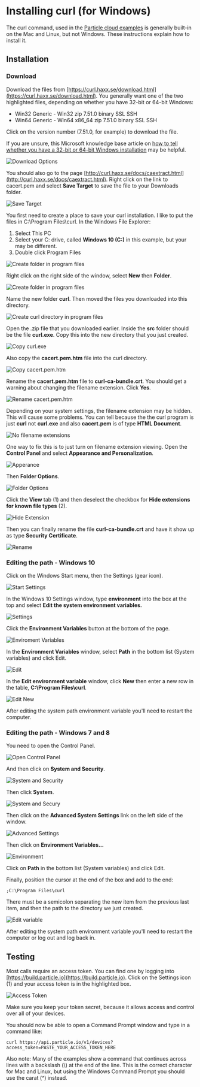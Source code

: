 # Installing curl (for Windows)

The curl command, used in the [Particle cloud examples](https://docs.particle.io/reference/api/) is generally built-in on the Mac and Linux, but not Windows. These instructions explain how to install it.


## Installation

### Download

Download the files from [https://curl.haxx.se/download.html](https://curl.haxx.se/download.html). You generally want one of the two highlighted files, depending on whether you have 32-bit or 64-bit Windows:

- Win32 Generic - Win32 zip 7.51.0 binary SSL SSH
- Win64 Generic - Win64 x86_64 zip 7.51.0 binary SSL SSH

Click on the version number (7.51.0, for example) to download the file.

If you are unsure, this Microsoft knowledge base article on [how to tell whether you have a 32-bit or 64-bit Windows installation](https://support.microsoft.com/en-us/kb/827218) may be helpful.

![Download Options](images/01download.png)

You should also go to the page [http://curl.haxx.se/docs/caextract.html](http://curl.haxx.se/docs/caextract.html). Right click on the link to cacert.pem and select **Save Target** to save the file to your Downloads folder.

![Save Target](images/02savetarget.png)

You first need to create a place to save your curl installation. I like to put the files in C:\Program Files\curl. In the Windows File Explorer:

1. Select This PC
2. Select your C: drive, called **Windows 10 (C:)** in this example, but your may be different.
3. Double click Program Files

![Create folder in program files](images/10programfiles.png)

Right click on the right side of the window, select **New** then **Folder**.

![Create folder in program files](images/11newfolder.png)

Name the new folder **curl**. Then moved the files you downloaded into this directory. 

![Create curl directory in program files](images/03curldir.png)

Open the .zip file that you downloaded earlier. Inside the **src** folder should be the file **curl.exe**. Copy this into the new directory that you just created.

![Copy curl.exe](images/04copy.png)

Also copy the **cacert.pem.htm** file into the curl directory.

![Copy cacert.pem.htm](images/05copy.png)

Rename the **cacert.pem.htm** file to **curl-ca-bundle.crt**. You should get a warning about changing the filename extension. Click **Yes**.

![Rename cacert.pem.htm](images/06rename.png)

Depending on your system settings, the filename extension may be hidden. This will cause some problems. You can tell because the the curl program is just **curl** not **curl.exe** and also **cacert.pem** is of type **HTML Document**.

![No filename extensions](images/07noextension.png)

One way to fix this is to just turn on filename extension viewing. Open the **Control Panel** and select **Appearance and Personalization**.

![Apperance](images/08appearance.png)

Then **Folder Options**.

![Folder Options](images/09folderoptions.png)

Click the **View** tab (1) and then deselect the checkbox for **Hide extensions for known file types** (2).

![Hide Extension](images/10hideext.png)

Then you can finally rename the file **curl-ca-bundle.crt** and have it show up as type **Security Certificate**.

![Rename](images/12rename.png)


### Editing the path - Windows 10

Click on the Windows Start menu, then the Settings (gear icon).

![Start Settings](images/13startsettings.png)

In the Windows 10 Settings window, type **environment** into the box at the top and select **Edit the system environment variables.**

![Settings](images/14settings.png)

Click the **Environment Variables** button at the bottom of the page.

![Enviroment Variables](images/15environmentvariables.png)

In the **Environment Variables** window, select **Path** in the bottom list (System variables) and click Edit.

![Edit](images/16edit.png)

In the **Edit environment variable** window, click **New** then enter a new row in the table, **C:\Program Files\curl**. 

![Edit New](images/17editnew.png)

After editing the system path environment variable you'll need to restart the computer.

### Editing the path - Windows 7 and 8

You need to open the Control Panel. 

![Open Control Panel](images/05controlpanel.png)

And then click on **System and Security**.

![System and Security](images/06systemandsecurity.png)

Then click **System**.

![System and Secury](images/18system.png)

Then click on the **Advanced System Settings** link on the left side of the window.

![Advanced Settings](images/08advanced.png)

Then click on **Environment Variables...**

![Environment](images/09environment.png)
 
Click on **Path** in the bottom list (System variables) and click Edit.

Finally, position the cursor at the end of the box and add to the end:

```
;C:\Program Files\curl
```
There must be a semicolon separating the new item from the previous last item, and then the path to the directory we just created.

![Edit variable](images/19editvar.png)

After editing the system path environment variable you'll need to restart the computer or log out and log back in.

## Testing

Most calls require an access token. You can find one by logging into [https://build.particle.io](https://build.particle.io). Click on the Settings icon (1) and your access token is in the highlighted box.

![Access Token](images/20accesstoken.png)

Make sure you keep your token secret, because it allows access and control over all of your devices.

You should now be able to open a Command Prompt window and type in a command like:

```
curl https://api.particle.io/v1/devices?access_token=PASTE_YOUR_ACCESS_TOKEN_HERE
```

Also note: Many of the examples show a command that continues across lines with a backslash (\\) at the end of the line. This is the correct character for Mac and Linux, but using the Windows Command Prompt you should use the carat (^) instead.

